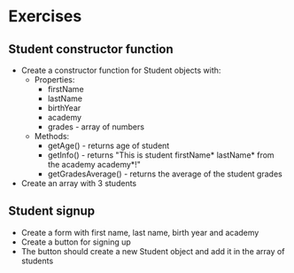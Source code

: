 # Exercises 
## Student constructor function
* Create a constructor function for Student objects with:
  * Properties:
    * firstName
    * lastName
    * birthYear
    * academy 
    * grades - array of numbers
  * Methods:
    * getAge() - returns age of student
    * getInfo() - returns "This is student firstName* lastName* from the academy academy*!"
    * getGradesAverage() - returns the average of the student grades
* Create an array with 3 students


## Student signup
* Create a form with first name, last name, birth year and academy
* Create a button for signing up
* The button should create a new Student object and add it in the array of students
